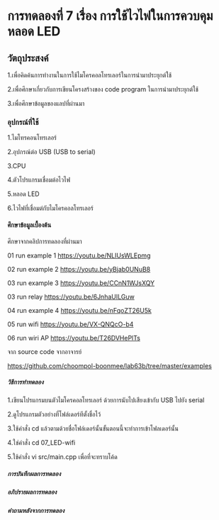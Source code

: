 # การทดลองที่ 7 เรื่อง การใช้ไวไฟในการควบคุมหลอด LED
## วัตถุประสงค์

1.เพื่อคิดค้นการทำงานในการใช้ไมโครคอลโทรเลอร์ในการนำมาประยุกต์ใช้

2.เพื่อศึกษาเกี่ยวกับการเขียนโครงสร้างของ code program ในการนำมาประยุกต์ใช้

3.เพื่อศึกษาข้อมูลของแลปที่ผ่านมา

### อุปกรณ์ที่ใช้

1.ไมโทรคอนโทรเลอร์

2.อุปกรณ์ต่อ USB (USB to serial)

3.CPU

4.ตัวโปรแกรมเชื่อมต่อไวไฟ

5.หลอด LED 

6.ไวไฟที่เชื่อมต่กับไมโครคอลโทรเลอร์
#### ศึกษาข้อมูลเบื้องต้น
ศึกษาจากคลิปการทดลองที่ผ่านมา 

01 run example 1 https://youtu.be/NLIUsWLEpmg

02 run example 2 https://youtu.be/yBjab0UNuB8

03 run example 3 https://youtu.be/CCnN1WJsXQY

03 run relay https://youtu.be/6JnhaUILGuw

04 run example 4 https://youtu.be/nFqoZT26U5k

05 run wifi https://youtu.be/VX-QNQcO-b4

06 run wiri AP https://youtu.be/T26DVHePlTs

จาก source code จากอาจารย์

https://github.com/choompol-boonmee/lab63b/tree/master/examples


##### วิธีการทำทดลอง

1.เขียนโปรแกรมบนตัวไมโครคอลโทรเลอร์ ด้วยการนับไปเสียงเข้ากับ USB ไปยัง serial

2.ดูโปรแกรมตัวอย่างที่โฟล์เดอร์ทีตั้งชื่อไว้

3.ใช้คำสั่ง cd แล้วตามด้วยชื่อโฟล์เดอร์นั้นขั้นตอนนี้จะทำการเข้าโฟลเดอร์นั้น

4.ใช่คำสั่ง cd 07_LED-wifi

5.ใช้คำสั่ง vi src/main.cpp เพื่อที่จะทราบโค้ด

##### การบันทึกผลการทดลอง

  
##### อภิปรายผลการทดลอง


##### คำถามหลังจากการทดลอง
